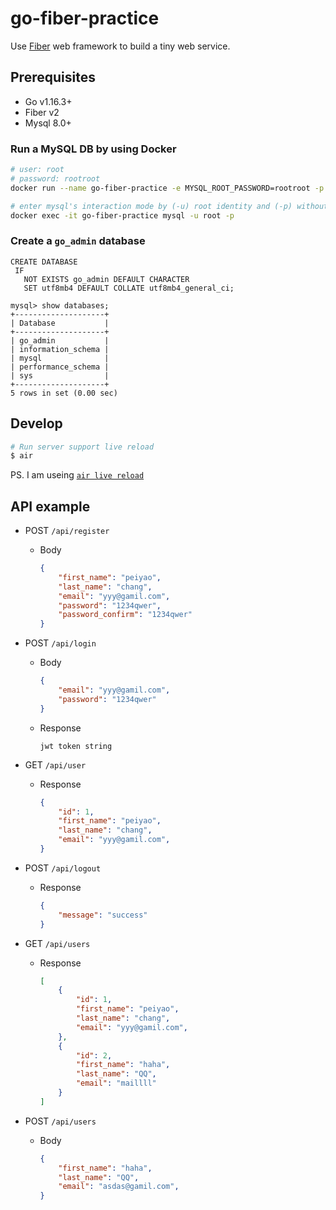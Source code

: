 # go-fiber-practice

Use [Fiber](https://github.com/gofiber/fiber) web framework to build a tiny web service.

## Prerequisites

* Go v1.16.3+
* Fiber v2
* Mysql 8.0+

### Run a MySQL DB by using Docker
```bash
# user: root
# password: rootroot
docker run --name go-fiber-practice -e MYSQL_ROOT_PASSWORD=rootroot -p 3306:3306 -d mysql:8.0

# enter mysql's interaction mode by (-u) root identity and (-p) without pointing a specific database
docker exec -it go-fiber-practice mysql -u root -p
```

### Create a `go_admin` database
``` mysql
CREATE DATABASE
 IF
   NOT EXISTS go_admin DEFAULT CHARACTER
   SET utf8mb4 DEFAULT COLLATE utf8mb4_general_ci;

mysql> show databases;
+--------------------+
| Database           |
+--------------------+
| go_admin           |
| information_schema |
| mysql              |
| performance_schema |
| sys                |
+--------------------+
5 rows in set (0.00 sec)
```

## Develop

```bash
# Run server support live reload
$ air
```

PS. I am useing [`air live reload`](https://github.com/cosmtrek/air)

## API example

* POST `/api/register`
  * Body
    ```json
    {
        "first_name": "peiyao",
        "last_name": "chang",
        "email": "yyy@gamil.com",
        "password": "1234qwer",
        "password_confirm": "1234qwer"
    }
    ```

* POST `/api/login`

  * Body
    ```json
    {
        "email": "yyy@gamil.com",
        "password": "1234qwer"
    }
    ```
  * Response

    `jwt token string`

* GET `/api/user`
  * Response
    ```json
    {
        "id": 1,
        "first_name": "peiyao",
        "last_name": "chang",
        "email": "yyy@gamil.com",
    }
    ```

* POST `/api/logout`
  * Response
    ```json
    {
        "message": "success"
    }
    ```

* GET `/api/users`
  * Response
    ```json
    [
        {
            "id": 1,
            "first_name": "peiyao",
            "last_name": "chang",
            "email": "yyy@gamil.com",
        },
        {
            "id": 2,
            "first_name": "haha",
            "last_name": "QQ",
            "email": "maillll"
        }
    ]
    ```

* POST `/api/users`
  * Body
    ```json
    {
        "first_name": "haha",
        "last_name": "QQ",
        "email": "asdas@gamil.com",
    }
    ```
  